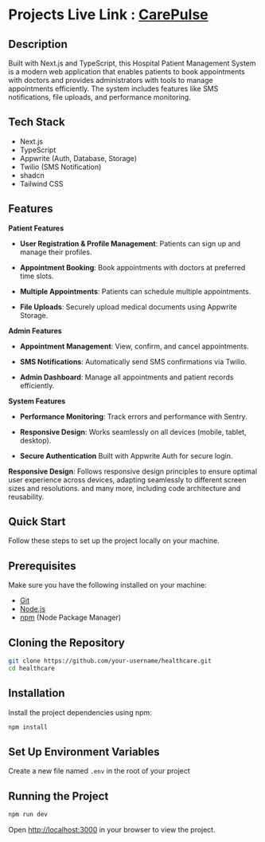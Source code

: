 # Projects Live Link : [CarePulse](https://hospital-managment-inky.vercel.app/)


## Description

Built with Next.js and TypeScript, this Hospital Patient Management System is a modern web application that enables patients to book appointments with doctors and provides administrators with tools to manage appointments efficiently. The system includes features like SMS notifications, file uploads, and performance monitoring.

## Tech Stack

- Next.js
- TypeScript
- Appwrite (Auth, Database, Storage)
- Twilio (SMS Notification)
- shadcn
- Tailwind CSS

## Features

**Patient Features**

- **User Registration & Profile Management**: Patients can sign up and manage their profiles.

- **Appointment Booking**: Book appointments with doctors at preferred time slots.

- **Multiple Appointments**: Patients can schedule multiple appointments.

- **File Uploads**: Securely upload medical documents using Appwrite Storage.

**Admin Features**

- **Appointment Management**: View, confirm, and cancel appointments.

- **SMS Notifications**: Automatically send SMS confirmations via Twilio.

- **Admin Dashboard**: Manage all appointments and patient records efficiently.

**System Features**

- **Performance Monitoring**: Track errors and performance with Sentry.

- **Responsive Design**: Works seamlessly on all devices (mobile, tablet, desktop).

- **Secure Authentication** Built with Appwrite Auth for secure login.

**Responsive Design**: Follows responsive design principles to ensure optimal user experience across devices, adapting seamlessly to different screen sizes and resolutions. and many more, including code architecture and reusability. 

## Quick Start

Follow these steps to set up the project locally on your machine.

## Prerequisites

Make sure you have the following installed on your machine:

- [Git](https://git-scm.com/)
- [Node.js](https://nodejs.org/en)
- [npm](https://www.npmjs.com/) (Node Package Manager)

## Cloning the Repository

```bash
git clone https://github.com/your-username/healthcare.git
cd healthcare
```

## Installation

Install the project dependencies using npm:

```bash
npm install
```

## Set Up Environment Variables

Create a new file named `.env` in the root of your project


## Running the Project

```bash
npm run dev
```

Open [http://localhost:3000](http://localhost:3000) in your browser to view the project.
